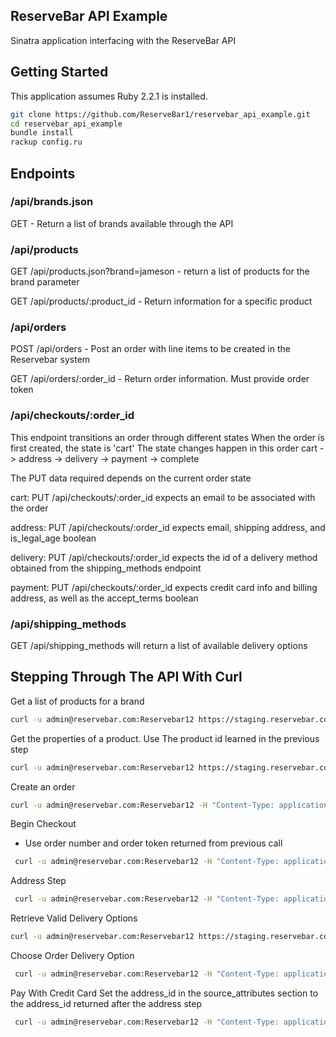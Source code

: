 ReserveBar API Example
---------
Sinatra application interfacing with the ReserveBar API

Getting Started
-----
This application assumes Ruby 2.2.1 is installed.

``` bash
git clone https://github.com/ReserveBar1/reservebar_api_example.git
cd reservebar_api_example
bundle install
rackup config.ru
```

Endpoints
---------

### /api/brands.json

GET - Return a list of brands available through the API

### /api/products

GET /api/products.json?brand=jameson - return a list of products for the brand parameter

GET /api/products/:product_id - Return information for a specific product

### /api/orders

POST /api/orders - Post an order with line items to be created in the Reservebar system

GET /api/orders/:order_id - Return order information.  Must provide order token

### /api/checkouts/:order_id

This endpoint transitions an order through different states
When the order is first created, the state is 'cart'
The state changes happen in this order
cart -> address -> delivery -> payment -> complete

The PUT data required depends on the current order state

cart:
PUT /api/checkouts/:order_id expects an email to be associated with the order

address:
PUT /api/checkouts/:order_id expects email, shipping address, and is_legal_age boolean

delivery:
PUT /api/checkouts/:order_id expects the id of a delivery method obtained from the shipping_methods endpoint

payment:
PUT /api/checkouts/:order_id expects credit card info and billing address, as well as the accept_terms boolean


### /api/shipping_methods

GET /api/shipping_methods will return a list of available delivery options



Stepping Through The API With Curl
----------------------------------

Get a list of products for a brand

```bash
curl -u admin@reservebar.com:Reservebar12 https://staging.reservebar.com/api/products.json\?brand\=baileys
```
Get the properties of a product.  Use The product id learned in the previous step

```bash
curl -u admin@reservebar.com:Reservebar12 https://staging.reservebar.com/api/products/438
```

Create an order

```bash
curl -u admin@reservebar.com:Reservebar12 -H "Content-Type: application/json" -X POST -d '{"order": { "line_items": { "0":  { "variant_id": "KOS", "quantity": "12" } } }}' https://staging.reservebar.com/api/orders
```

Begin Checkout
  * Use order number and order token returned from previous call

```bash
 curl -u admin@reservebar.com:Reservebar12 -H "Content-Type: application/json" -X PUT -d '{ "id": "R686515166", "order_token": "a648f1f034d0c6d8", "order": { "email": "user@test.com" } }' https://staging.reservebar.com/api/checkouts/R686515166
```

Address Step

```bash
 curl -u admin@reservebar.com:Reservebar12 -H "Content-Type: application/json" -X PUT -d '{ "id": "R686515166", "order_token": "a648f1f034d0c6d8", "order": { "email": "user@test.com", "ship_address_attributes": { "firstname": "First", "lastname": "Last", "address1": "123 First", "city": "New York", "zipcode": "10009", "phone": "1234567890", "state": "NY", "country_id": 214 } , "is_legal_age": true } }' https://staging.reservebar.com/api/checkouts/R686515166
```

Retrieve Valid Delivery Options

```bash
curl -u admin@reservebar.com:Reservebar12 https://staging.reservebar.com/api/shipping_methods
```

Choose Order Delivery Option

```bash
 curl -u admin@reservebar.com:Reservebar12 -H "Content-Type: application/json" -X PUT -d '{ "id": "R686515166", "order_token": "a648f1f034d0c6d8", "order": { "shipping_method_id": "7" } }' https://staging.reservebar.com/api/checkouts/R686515166
```

Pay With Credit Card
Set the address_id in the source_attributes section to the address_id returned after the address step

```bash
 curl -u admin@reservebar.com:Reservebar12 -H "Content-Type: application/json" -X PUT -d '{ "id": "R686515166", "order_token": "a648f1f034d0c6d8", "order": {  "has_accepted_terms": true, "payments_attributes": [{ "payment_method_id": "4", "source_attributes": { "first_name":  "First", "last_name": "Last", "number": "4111111111111111", "month": "08", "year": "2018", "verification_value": "123", "address_id": "376" }}] }, "bill_address": { "firstname": "First", "lastname": "Last", "address1": "123 First", "city": "New York", "state": "NY", "zipcode": "10000", "country_id": "214", "phone": "1234567890"}}' https://staging.reservebar.com/api/checkouts/R686515166
```
